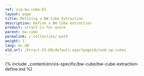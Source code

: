 ```yaml
---
ref: xia-bw-cube-01
layout: page
title: Defining a BW Cube Extraction
description: Define a BW Cube extraction
product: xtract-is-for-azure
parent: bw-cube
permalink: /:collection/:path
weight: 1
lang: en_GB
old_url: /Xtract-IS-EN/default.aspx?pageid=look-up-cubes
---
```

{% include _content/en/xis-specific/bw-cube/bw-cube-extraction-define.md %}
